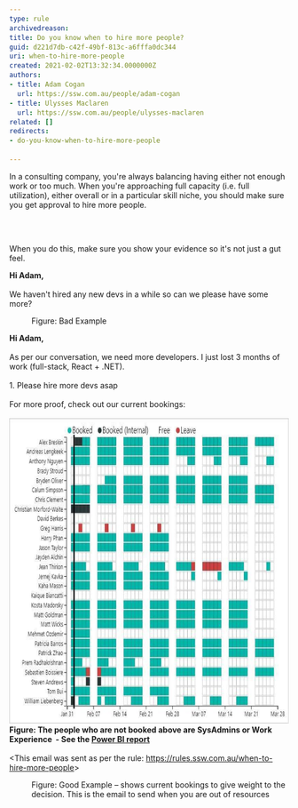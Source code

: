 ```yaml
---
type: rule
archivedreason: 
title: Do you know when to hire more people?
guid: d221d7db-c42f-49bf-813c-a6fffa0dc344
uri: when-to-hire-more-people
created: 2021-02-02T13:32:34.0000000Z
authors:
- title: Adam Cogan
  url: https://ssw.com.au/people/adam-cogan
- title: Ulysses Maclaren
  url: https://ssw.com.au/people/ulysses-maclaren
related: []
redirects:
- do-you-know-when-to-hire-more-people

---
```



<p>In a consulting company, you're always balancing having either not enough work or too much. When you're approaching full capacity (i.e. full utilization), either overall or in a particular skill niche, you should make sure you get approval to hire more people.<br></p>
<br><excerpt class='endintro'></excerpt><br>
<p class="ssw15-rteElement-P">​​​​When you do this, make sure you show your evidence so it's not just a gut feel.<br></p><p class="ssw15-rteElement-GreyBox">
   <b>Hi Adam,</b><br><br>We haven't hired any new devs in a while so can we please have some more?</p><dd class="ssw15-rteElement-FigureBad">Figure: Bad Example​​<br></dd><p class="ssw15-rteElement-GreyBox">
   <b>Hi Adam,</b><br><br>As per our conversation, we need more developers. I just lost 3 months of work (full-stack, React + .NET).<br><br>1. Please hire more devs asap<br><br>For more proof, check out our current bookings:<br><br><img src="current-bnooking-hire-more-people.jpg" alt="current-bnooking-hire-more-people.jpg" style="margin:0px;width:750px;height:549px;" /><br><b>Figure: The people who are not booked above are SysAdmins or Work Experience  - See the <a href="https://app.powerbi.com/groups/456358f7-5b12-46f5-b952-2a37fa9bb5e8/reports/a4069dc4-86c1-4cba-bf81-161bb108c5c2/ReportSection">Power BI report</a></b><br><br>&lt;This email was sent as per the rule: <a href=/when-to-hire-more-people>https://rules.ssw.com.au/when-to-hire-more-people​</a>&gt;</p><dd class="ssw15-rteElement-FigureGood">Figure: Good Example – shows current bookings to give weight to the decision. This is the email to send when you are out of resources​<br></dd><p>​<br></p>


